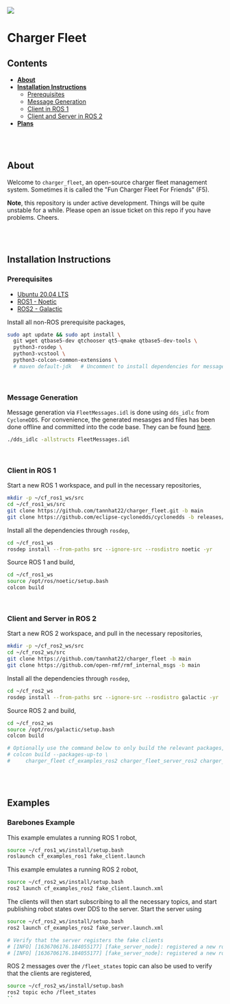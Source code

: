 ![](https://github.com/open-rmf/charger_fleet/workflows/build/badge.svg)

# Charger Fleet

## Contents

- **[About](#About)**
- **[Installation Instructions](#installation-instructions)**
  - [Prerequisites](#prerequisites)
  - [Message Generation](#message-generation)
  - [Client in ROS 1](#client-in-ros-1)
  - [Client and Server in ROS 2](#client-and-server-in-ros-2)
- **[Plans](#plans)**

</br>
</br>

## About

Welcome to `charger_fleet`, an open-source charger fleet management system. 
Sometimes it is called the "Fun Charger Fleet For Friends" (F5).

**Note**, this repository is under active development. Things will be quite unstable
for a while. Please open an issue ticket on this repo if you have problems.
Cheers.

</br>
</br>

## Installation Instructions

### Prerequisites

* [Ubuntu 20.04 LTS](https://releases.ubuntu.com/20.04/)
* [ROS1 - Noetic](https://wiki.ros.org/noetic)
* [ROS2 - Galactic](https://docs.ros.org/en/galactic/index.html)

Install all non-ROS prerequisite packages,

```bash
sudo apt update && sudo apt install \
  git wget qtbase5-dev qtchooser qt5-qmake qtbase5-dev-tools \
  python3-rosdep \
  python3-vcstool \
  python3-colcon-common-extensions \
  # maven default-jdk   # Uncomment to install dependencies for message generation
```

</br>

### Message Generation

Message generation via `FleetMessages.idl` is done using `dds_idlc` from `CycloneDDS`. For convenience, the generated mesasges and files has been done offline and committed into the code base. They can be found [here](./charger_fleet/src/messages/FleetMessages.idl).

```bash
./dds_idlc -allstructs FleetMessages.idl
```

</br>

### Client in ROS 1

Start a new ROS 1 workspace, and pull in the necessary repositories,

```bash
mkdir -p ~/cf_ros1_ws/src
cd ~/cf_ros1_ws/src
git clone https://github.com/tannhat22/charger_fleet.git -b main
git clone https://github.com/eclipse-cyclonedds/cyclonedds -b releases/0.7.x
```

Install all the dependencies through `rosdep`,

```bash
cd ~/cf_ros1_ws
rosdep install --from-paths src --ignore-src --rosdistro noetic -yr
```

Source ROS 1 and build,

```bash
cd ~/cf_ros1_ws
source /opt/ros/noetic/setup.bash
colcon build
```

</br>

### Client and Server in ROS 2

Start a new ROS 2 workspace, and pull in the necessary repositories,

```bash
mkdir -p ~/cf_ros2_ws/src
cd ~/cf_ros2_ws/src
git clone https://github.com/tannhat22/charger_fleet -b main
git clone https://github.com/open-rmf/rmf_internal_msgs -b main
```

Install all the dependencies through `rosdep`,

```bash
cd ~/cf_ros2_ws
rosdep install --from-paths src --ignore-src --rosdistro galactic -yr
```

Source ROS 2 and build, 

```bash
cd ~/cf_ros2_ws
source /opt/ros/galactic/setup.bash
colcon build

# Optionally use the command below to only build the relevant packages,
# colcon build --packages-up-to \
#     charger_fleet cf_examples_ros2 charger_fleet_server_ros2 charger_fleet_client_ros2
```

</br>
</br>

## Examples

### Barebones Example

This example emulates a running ROS 1 robot,

```bash
source ~/cf_ros1_ws/install/setup.bash
roslaunch cf_examples_ros1 fake_client.launch
```

This example emulates a running ROS 2 robot,

```bash
source ~/cf_ros2_ws/install/setup.bash
ros2 launch cf_examples_ros2 fake_client.launch.xml
```

The clients will then start subscribing to all the necessary topics, and start publishing robot states over DDS to the server. Start the server using

```bash
source ~/cf_ros2_ws/install/setup.bash
ros2 launch cf_examples_ros2 fake_server.launch.xml

# Verify that the server registers the fake clients
# [INFO] [1636706176.184055177] [fake_server_node]: registered a new robot: [fake_ros1_robot]
# [INFO] [1636706176.184055177] [fake_server_node]: registered a new robot: [fake_ros2_robot]
```

ROS 2 messages over the `/fleet_states` topic can also be used to verify that the clients are registered,

```bash
source ~/cf_ros2_ws/install/setup.bash
ros2 topic echo /fleet_states
``